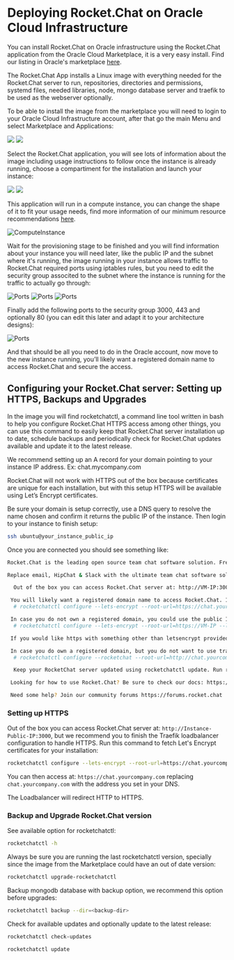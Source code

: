 # Deploying Rocket.Chat on Oracle Cloud Infrastructure

You can install Rocket.Chat on Oracle infrastructure using the Rocket.Chat application from the Oracle Cloud Marketplace, it is a very easy install. Find our listing in Oracle's marketplace [here](https://cloudmarketplace.oracle.com/marketplace/en_US/listing/72006881).

The Rocket.Chat App installs a Linux image with everything needed for the Rocket.Chat server to run, repositories, directories and permissions, systemd files, needed libraries, node, mongo database server and traefik to be used as the webserver optionally.

To be able to install the image from the marketplace you will need to login to your Oracle Cloud Infrastructure account, after that go the main Menu and select Marketplace and Applications:

![](../../.gitbook/assets/oracledocs1.png) ![](../../.gitbook/assets/oracledocs2.png)

Select the Rocket.Chat application, you will see lots of information about the image including usage instructions to follow once the instance is already running, choose a compartiment for the installation and launch your instance:

![](../../.gitbook/assets/oracledocs3%20%281%29.png) ![](../../.gitbook/assets/oracledocs3.png)

This application will run in a compute instance, you can change the shape of it to fit your usage needs, find more information of our minimum resource recommendations [here](https://docs.rocket.chat/installation/minimum-requirements/#minimum-requirements-for-server-deployment).

![ComputeInstance](../../.gitbook/assets/oracledocs5.png)

Wait for the provisioning stage to be finished and you will find information about your instance you will need later, like the public IP and the subnet where it's running, the image running in your instance allows traffic to Rocket.Chat required ports using iptables rules, but you need to edit the security group associted to the subnet where the instance is running for the traffic to actually go through:

![Ports](../../.gitbook/assets/oracledocs6.png) ![Ports](../../.gitbook/assets/oracledocs7.png) ![Ports](../../.gitbook/assets/oracledocs8.png)

Finally add the following ports to the security group 3000, 443 and optionally 80 \(you can edit this later and adapt it to your architecture designs\):

![Ports](../../.gitbook/assets/oracledocs9.png)

And that should be all you need to do in the Oracle account, now move to the new instance running, you’ll likely want a registered domain name to access Rocket.Chat and secure the access.

## Configuring your Rocket.Chat server: Setting up HTTPS, Backups and Upgrades

In the image you will find rocketchatctl, a command line tool written in bash to help you configure Rocket.Chat HTTPS access among other things, you can use this command to easily keep that Rocket.Chat server installation up to date, schedule backups and periodically check for Rocket.Chat updates available and update it to the latest release.

We recommend setting up an A record for your domain pointing to your instance IP address. Ex: chat.mycompany.com

Rocket.Chat will not work with HTTPS out of the box because certificates are unique for each installation, but with this setup HTTPS will be available using Let’s Encrypt certificates.

Be sure your domain is setup correctly, use a DNS query to resolve the name chosen and confirm it returns the public IP of the instance. Then login to your instance to finish setup:

```bash
ssh ubuntu@your_instance_public_ip
```

Once you are connected you should see something like:

```bash
Rocket.Chat is the leading open source team chat software solution. Free, unlimited and completely customizable with on-premises and SaaS cloud hosting.

Replace email, HipChat & Slack with the ultimate team chat software solution.

  Out of the box you can access Rocket.Chat server at: http://VM-IP:3000

 You will likely want a registered domain name to access Rocket.Chat. If you would like your server to be accessible over https we provide the option to use letsencrypt by running:
  # rocketchatctl configure --lets-encrypt --root-url=https://chat.yourcompany.com --letsencrypt-email=admin@yourcompany.com

 In case you do not own a registered domain, you could use the public IP of your VM, but traefik will not be able to fetch certificates for you so you will see a privacy alert message when loading https://VM-IP
  # rocketchatctl configure --lets-encrypt --root-url=https://VM-IP --letsencrypt-email=admin@yourcompany.com

 If you would like https with something other than letsencrypt provided certificates you will have to manually edit the traefik config to add it.

 In case you do own a registered domain, but you do not want to use traefik, you can just configure your site URL running:
  # rocketchatctl configure --rocketchat --root-url=http://chat.yourcompany.com:3000

  Keep your RocketChat server updated using rocketchatctl update. Run rocketchatctl -h to see the full list of available options.

 Looking for how to use Rocket.Chat? Be sure to check our docs: https://docs.rocket.chat

 Need some help? Join our community forums https://forums.rocket.chat
```

### Setting up HTTPS

Out of the box you can access Rocket.Chat server at: `http://Instance-Public-IP:3000`, but we recommend you to finish the Traefik loadbalancer configuration to handle HTTPS. Run this command to fetch Let's Encrypt certificates for your installation:

```bash
rocketchatctl configure --lets-encrypt --root-url=https://chat.yourcompany.com --letsencrypt-email=admin@yourcompany.com
```

You can then access at: `https://chat.yourcompany.com` replacing `chat.yourcompany.com` with the address you set in your DNS.

The Loadbalancer will redirect HTTP to HTTPS.

### Backup and Upgrade Rocket.Chat version

See available option for rocketchatctl:

```bash
rocketchatctl -h
```

Always be sure you are running the last rocketchatctl version, specially since the image from the Marketplace could have an out of date version:

```bash
rocketchatctl upgrade-rocketchatctl
```

Backup mongodb database with backup option, we recommend this option before upgrades:

```bash
rocketchatctl backup --dir=<backup-dir>
```

Check for available updates and optionally update to the latest release:

```bash
rocketchatctl check-updates
```

```bash
rocketchatctl update
```

